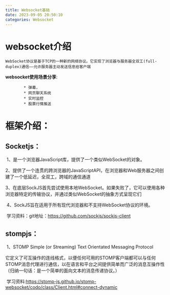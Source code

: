 ```yaml
---
title: Websocket基础
date: 2023-09-05 20:50:10
categories: Websocket
---
```


# websocket介绍

 	WebSocket协议是基于TCP的一种新的网络协议。它实现了浏览器与服务器全双工(full-duplex)通信——允许服务器主动发送信息给客户端

 **websocket使用场景分享**:

            * 弹幕，
            * 网页聊天系统
            * 实时监控
            * 股票行情推送

# 框架介绍：

## Socketjs：

​	1、是一个浏览器JavaScript库，提供了一个类似WebSocket的对象。

​	 2、提供了一个连贯的跨浏览器的JavaScriptAPI，在浏览器和Web服务器之间创建了一个低延迟，全双工，跨域的通信通道

​	3、在底层SockJS首先尝试使用本地WebSocket。如果失败了，它可以使用各种浏览器特定的传输协议，并通过类似WebSocket的抽象方式呈现它们

​	4、SockJS旨在适用于所有现代浏览器和不支持WebSocket协议的环境。

​	学习资料：git地址：https://github.com/sockjs/sockjs-client

## stompjs：

​                      1、STOMP Simple (or Streaming) Text Orientated Messaging Protocol

​                      它定义了可互操作的连线格式，以便任何可用的STOMP客户端都可以与任何STOMP消息代理进行通信，以在语言和平台之间提供简单而广泛的消息互操作性（归纳一句话：是一个简单的面向文本的消息传递协议。）

​		学习资料:https://stomp-js.github.io/stomp-websocket/codo/class/Client.html#connect-dynamic
